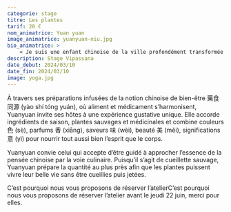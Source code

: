 ```yaml
---
categorie: stage
titre: Les plantes
tarif: 20 €
nom_animatrice: Yuan yuan
image_animatrice: yuanyuan-niu.jpg
bio_animatrice: >
    « Je suis une enfant chinoise de la ville profondément transformée par deux expériences qui ont établi mon lien avec les plantes et la nature : un cours certifié de permaculture en Thaïlande ; mon apprentissage auprès d'un maître de la médecine traditionnelle chinoise exerçant à Chengdu. Je porte en moi le respect de la nature et ce respect se manifeste à chaque instant, de la cueillette à l'assiette. Pour cela, j'incarne ce mantra :» 
description: Stage Vipassana
date_debut: 2024/03/10
date_fin: 2024/03/10
image: yoga.jpg
---
```


À travers ses préparations infusées de la notion chinoise de bien-être 藥食同源 (yào shí tóng yuán), où aliment et médicament s’harmonisent, Yuanyuan invite ses hôtes à une expérience gustative unique. <!--more-->  Elle accorde ingrédients de saison, plantes sauvages et médicinales et combine couleurs 色 (sè), parfums 香 (xiāng), saveurs 味 (wèi), beauté 美 (měi), significations 意 (yì) pour nourrir tout aussi bien l’esprit que le corps.

Yuanyuan convie celui qui accepte d’être guidé à approcher l’essence de la pensée chinoise par la voie culinaire. Puisqu’il s’agit de cueillette sauvage, Yuanyuan prépare la quantité au plus près afin que les plantes puissent vivre leur belle vie sans être cueillies puis jetées.

C’est pourquoi nous vous proposons de réserver l’atelierC’est pourquoi nous vous proposons de réserver l’atelier avant le jeudi 22 juin, merci pour elles.
